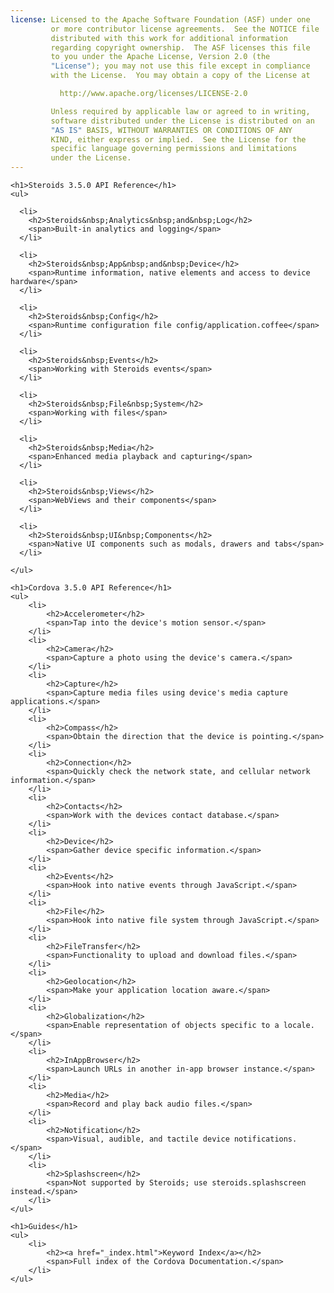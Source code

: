 ```yaml
---
license: Licensed to the Apache Software Foundation (ASF) under one
         or more contributor license agreements.  See the NOTICE file
         distributed with this work for additional information
         regarding copyright ownership.  The ASF licenses this file
         to you under the Apache License, Version 2.0 (the
         "License"); you may not use this file except in compliance
         with the License.  You may obtain a copy of the License at

           http://www.apache.org/licenses/LICENSE-2.0

         Unless required by applicable law or agreed to in writing,
         software distributed under the License is distributed on an
         "AS IS" BASIS, WITHOUT WARRANTIES OR CONDITIONS OF ANY
         KIND, either express or implied.  See the License for the
         specific language governing permissions and limitations
         under the License.
---
```


<div id="home">

    <h1>Steroids 3.5.0 API Reference</h1>
    <ul>

      <li>
        <h2>Steroids&nbsp;Analytics&nbsp;and&nbsp;Log</h2>
        <span>Built-in analytics and logging</span>
      </li>

      <li>
        <h2>Steroids&nbsp;App&nbsp;and&nbsp;Device</h2>
        <span>Runtime information, native elements and access to device hardware</span>
      </li>

      <li>
        <h2>Steroids&nbsp;Config</h2>
        <span>Runtime configuration file config/application.coffee</span>
      </li>

      <li>
        <h2>Steroids&nbsp;Events</h2>
        <span>Working with Steroids events</span>
      </li>

      <li>
        <h2>Steroids&nbsp;File&nbsp;System</h2>
        <span>Working with files</span>
      </li>

      <li>
        <h2>Steroids&nbsp;Media</h2>
        <span>Enhanced media playback and capturing</span>
      </li>

      <li>
        <h2>Steroids&nbsp;Views</h2>
        <span>WebViews and their components</span>
      </li>

      <li>
        <h2>Steroids&nbsp;UI&nbsp;Components</h2>
        <span>Native UI components such as modals, drawers and tabs</span>
      </li>

    </ul>

    <h1>Cordova 3.5.0 API Reference</h1>
    <ul>
        <li>
            <h2>Accelerometer</h2>
            <span>Tap into the device's motion sensor.</span>
        </li>
        <li>
            <h2>Camera</h2>
            <span>Capture a photo using the device's camera.</span>
        </li>
        <li>
            <h2>Capture</h2>
            <span>Capture media files using device's media capture applications.</span>
        </li>
        <li>
            <h2>Compass</h2>
            <span>Obtain the direction that the device is pointing.</span>
        </li>
        <li>
            <h2>Connection</h2>
            <span>Quickly check the network state, and cellular network information.</span>
        </li>
        <li>
            <h2>Contacts</h2>
            <span>Work with the devices contact database.</span>
        </li>
        <li>
            <h2>Device</h2>
            <span>Gather device specific information.</span>
        </li>
        <li>
            <h2>Events</h2>
            <span>Hook into native events through JavaScript.</span>
        </li>
        <li>
            <h2>File</h2>
            <span>Hook into native file system through JavaScript.</span>
        </li>
        <li>
            <h2>FileTransfer</h2>
            <span>Functionality to upload and download files.</span>
        </li>
        <li>
            <h2>Geolocation</h2>
            <span>Make your application location aware.</span>
        </li>
        <li>
            <h2>Globalization</h2>
            <span>Enable representation of objects specific to a locale.</span>
        </li>
        <li>
            <h2>InAppBrowser</h2>
            <span>Launch URLs in another in-app browser instance.</span>
        </li>
        <li>
            <h2>Media</h2>
            <span>Record and play back audio files.</span>
        </li>
        <li>
            <h2>Notification</h2>
            <span>Visual, audible, and tactile device notifications.</span>
        </li>
        <li>
            <h2>Splashscreen</h2>
            <span>Not supported by Steroids; use steroids.splashscreen instead.</span>
        </li>
    </ul>

    <h1>Guides</h1>
    <ul>
        <li>
            <h2><a href="_index.html">Keyword Index</a></h2>
            <span>Full index of the Cordova Documentation.</span>
        </li>
    </ul>
</div>
